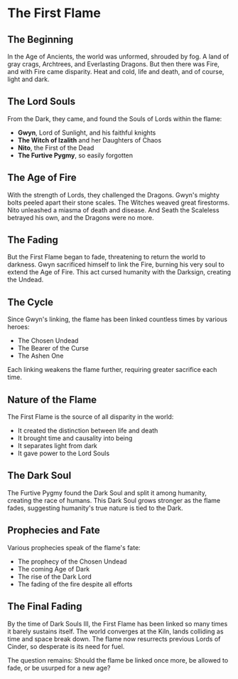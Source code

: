 # The First Flame

## The Beginning
In the Age of Ancients, the world was unformed, shrouded by fog. A land of gray crags, Archtrees, and Everlasting Dragons. But then there was Fire, and with Fire came disparity. Heat and cold, life and death, and of course, light and dark.

## The Lord Souls
From the Dark, they came, and found the Souls of Lords within the flame:
- **Gwyn**, Lord of Sunlight, and his faithful knights
- **The Witch of Izalith** and her Daughters of Chaos
- **Nito**, the First of the Dead
- **The Furtive Pygmy**, so easily forgotten

## The Age of Fire
With the strength of Lords, they challenged the Dragons. Gwyn's mighty bolts peeled apart their stone scales. The Witches weaved great firestorms. Nito unleashed a miasma of death and disease. And Seath the Scaleless betrayed his own, and the Dragons were no more.

## The Fading
But the First Flame began to fade, threatening to return the world to darkness. Gwyn sacrificed himself to link the Fire, burning his very soul to extend the Age of Fire. This act cursed humanity with the Darksign, creating the Undead.

## The Cycle
Since Gwyn's linking, the flame has been linked countless times by various heroes:
- The Chosen Undead
- The Bearer of the Curse
- The Ashen One

Each linking weakens the flame further, requiring greater sacrifice each time.

## Nature of the Flame
The First Flame is the source of all disparity in the world:
- It created the distinction between life and death
- It brought time and causality into being
- It separates light from dark
- It gave power to the Lord Souls

## The Dark Soul
The Furtive Pygmy found the Dark Soul and split it among humanity, creating the race of humans. This Dark Soul grows stronger as the flame fades, suggesting humanity's true nature is tied to the Dark.

## Prophecies and Fate
Various prophecies speak of the flame's fate:
- The prophecy of the Chosen Undead
- The coming Age of Dark
- The rise of the Dark Lord
- The fading of the fire despite all efforts

## The Final Fading
By the time of Dark Souls III, the First Flame has been linked so many times it barely sustains itself. The world converges at the Kiln, lands colliding as time and space break down. The flame now resurrects previous Lords of Cinder, so desperate is its need for fuel.

The question remains: Should the flame be linked once more, be allowed to fade, or be usurped for a new age?